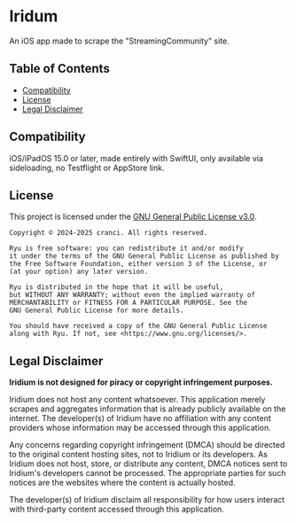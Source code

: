 # Iridum

An iOS app made to scrape the "StreamingCommunity" site.

## Table of Contents
- [Compatibility](#compatibility)
- [License](#license)
- [Legal Disclaimer](#legal-disclaimer)

## Compatibility

iOS/iPadOS 15.0 or later, made entirely with SwiftUI, only available via sideloading, no Testflight or AppStore link.

## License

This project is licensed under the [GNU General Public License v3.0](LICENSE).

```
Copyright © 2024-2025 cranci. All rights reserved.

Ryu is free software: you can redistribute it and/or modify
it under the terms of the GNU General Public License as published by
the Free Software Foundation, either version 3 of the License, or
(at your option) any later version.

Ryu is distributed in the hope that it will be useful,
but WITHOUT ANY WARRANTY; without even the implied warranty of
MERCHANTABILITY or FITNESS FOR A PARTICULAR PURPOSE. See the
GNU General Public License for more details.

You should have received a copy of the GNU General Public License
along with Ryu. If not, see <https://www.gnu.org/licenses/>.
```

## Legal Disclaimer

**Iridium is not designed for piracy or copyright infringement purposes.**

Iridium does not host any content whatsoever. This application merely scrapes and aggregates information that is already publicly available on the internet. The developer(s) of Iridium have no affiliation with any content providers whose information may be accessed through this application.

Any concerns regarding copyright infringement (DMCA) should be directed to the original content hosting sites, not to Iridium or its developers. As Iridium does not host, store, or distribute any content, DMCA notices sent to Iridium's developers cannot be processed. The appropriate parties for such notices are the websites where the content is actually hosted.

The developer(s) of Iridium disclaim all responsibility for how users interact with third-party content accessed through this application.
